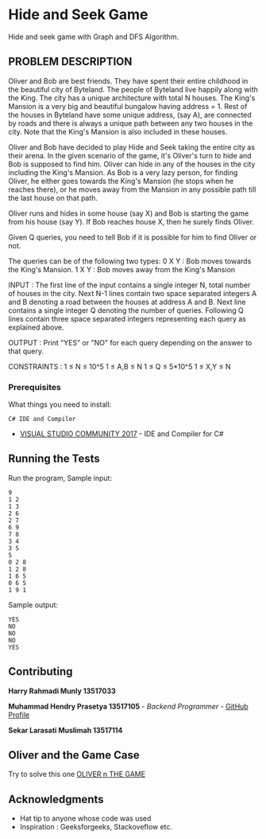 # Hide and Seek Game

Hide and seek game with Graph and DFS Algorithm.

## PROBLEM DESCRIPTION

Oliver and Bob are best friends. They have spent their entire childhood in the beautiful city of Byteland. The people of Byteland live happily along with the King.
The city has a unique architecture with total N houses. The King's Mansion is a very big and beautiful bungalow having address = 1. Rest of the houses in Byteland have some unique address, (say A), are connected by roads and there is always a unique path between any two houses in the city. Note that the King's Mansion is also included in these houses.

Oliver and Bob have decided to play Hide and Seek taking the entire city as their arena. In the given scenario of the game, it's Oliver's turn to hide and Bob is supposed to find him.
Oliver can hide in any of the houses in the city including the King's Mansion. As Bob is a very lazy person, for finding Oliver, he either goes towards the King's Mansion (he stops when he reaches there), or he moves away from the Mansion in any possible path till the last house on that path.

Oliver runs and hides in some house (say X) and Bob is starting the game from his house (say Y). If Bob reaches house X, then he surely finds Oliver.

Given Q queries, you need to tell Bob if it is possible for him to find Oliver or not.

The queries can be of the following two types:
0 X Y : Bob moves towards the King's Mansion.
1 X Y : Bob moves away from the King's Mansion

INPUT :
The first line of the input contains a single integer N, total number of houses in the city. Next N-1 lines contain two space separated integers A and B denoting a road between the houses at address A and B.
Next line contains a single integer Q denoting the number of queries.
Following Q lines contain three space separated integers representing each query as explained above.

OUTPUT :
Print "YES" or "NO" for each query depending on the answer to that query.

CONSTRAINTS :
1 ≤ N ≤ 10^5
1 ≤ A,B ≤ N
1 ≤ Q ≤ 5*10^5
1 ≤ X,Y ≤ N

### Prerequisites

What things you need to install:

```
C# IDE and Compiler
```
* [VISUAL STUDIO COMMUNITY 2017](https://visualstudio.microsoft.com) - IDE and Compiler for C#

## Running the Tests

Run the program,
Sample input:

```
9
1 2
1 3
2 6
2 7
6 9
7 8
3 4
3 5
5
0 2 8
1 2 8
1 6 5
0 6 5
1 9 1
```

Sample output:
```
YES
NO
NO
NO
YES
```

## Contributing

**Harry Rahmadi Munly 13517033**

**Muhammad Hendry Prasetya 13517105** - *Backend Programmer* - [GitHub Profile](https://github.com/hendpraz)

**Sekar Larasati Muslimah 13517114**

## Oliver and the Game Case

Try to solve this one [OLIVER n THE GAME](https://www.hackerearth.com/practice/algorithms/graphs/topological-sort/practice-problems/algorithm/oliver-and-the-game-3/description)

## Acknowledgments

* Hat tip to anyone whose code was used
* Inspiration : Geeksforgeeks, Stackoveflow etc.

